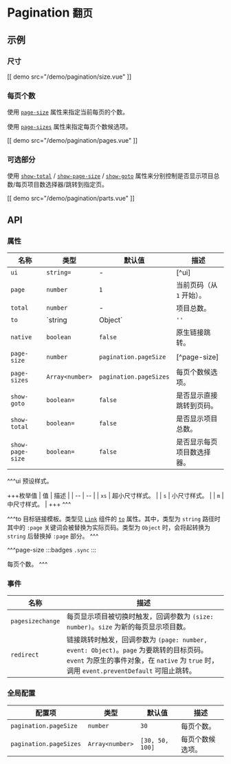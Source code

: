 # Pagination <small>翻页</small>

## 示例

### 尺寸

[[ demo src="/demo/pagination/size.vue" ]]

### 每页个数

使用 [`page-size`](#props-page-size) 属性来指定当前每页的个数。

使用 [`page-sizes`](#props-page-sizes) 属性来指定每页个数候选项。

[[ demo src="/demo/pagination/pages.vue" ]]

### 可选部分

使用 [`show-total`](#props-show-total) / [`show-page-size`](#props-show-page-size) / [`show-goto`](#props-show-goto) 属性来分别控制是否显示项目总数/每页项目数选择器/跳转到指定页。

[[ demo src="/demo/pagination/parts.vue" ]]

## API

### 属性

| 名称 | 类型 | 默认值 | 描述 |
| -- | -- | -- | -- |
| ``ui`` | `string=` | - | [^ui] |
| ``page`` | `number` | `1` | 当前页码（从 `1` 开始）。 |
| ``total`` | `number` | - | 项目总数。 |
| ``to`` | `string | Object` | `''` | [^to] |
| ``native`` | `boolean` | `false` | 原生链接跳转。 |
| ``page-size`` | `number` | `pagination.pageSize` | [^page-size] |
| ``page-sizes`` | `Array<number>` | `pagination.pageSizes` | 每页个数候选项。 |
| ``show-goto`` | `boolean=` | `false` | 是否显示直接跳转到页码。 |
| ``show-total`` | `boolean=` | `false` | 是否显示项目总数。 |
| ``show-page-size`` | `boolean=` | `false` | 是否显示每页项目数选择器。 |

^^^ui
预设样式。

+++枚举值
| 值 | 描述 |
| -- | -- |
| `xs` | 超小尺寸样式。 |
| `s` | 小尺寸样式。 |
| `m` | 中尺寸样式。 |
+++
^^^

^^^to
目标链接模板。类型见 [`Link`](./link) 组件的 [`to`](./link#props-to) 属性。其中，类型为 `string` 路径时其中的 `:page` 关键词会被替换为实际页码。类型为 `Object` 时，会将起转换为 `string` 后替换掉 `:page` 部分。
^^^

^^^page-size
:::badges
`.sync`
:::

每页个数。
^^^

### 事件

| 名称 | 描述 |
| -- | -- |
| ``pagesizechange`` | 每页显示项目被切换时触发，回调参数为 `(size: number)`。`size` 为新的每页显示项目数。 |
| ``redirect`` | 链接跳转时触发，回调参数为 `(page: number, event: Object)`。`page` 为要跳转的目标页码。`event` 为原生的事件对象，在 `native` 为 `true` 时，调用 `event.preventDefault` 可阻止跳转。 |

### 全局配置

| 配置项 | 类型 | 默认值 | 描述 |
| -- | -- | -- | -- |
| ``pagination.pageSize`` | `number` | `30` | 每页个数。 |
| ``pagination.pageSizes`` | `Array<number>` | `[30, 50, 100]` | 每页个数候选项。 |

